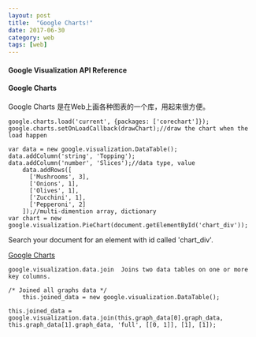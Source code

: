 ```yaml
---
layout: post
title:  "Google Charts!"
date: 2017-06-30
category: web
tags: [web]
---
```


#### Google Visualization API Reference

#### Google Charts
Google Charts 是在Web上画各种图表的一个库，用起来很方便。 

    google.charts.load('current', {packages: ['corechart']});
    google.charts.setOnLoadCallback(drawChart);//draw the chart when the load happen

    var data = new google.visualization.DataTable();
    data.addColumn('string', 'Topping');
    data.addColumn('number', 'Slices');//data type, value
        data.addRows([
          ['Mushrooms', 3],
          ['Onions', 1],
          ['Olives', 1],
          ['Zucchini', 1],
          ['Pepperoni', 2]
        ]);//multi-dimention array, dictionary
    var chart = new google.visualization.PieChart(document.getElementById('chart_div'));

Search your document for an element with id called 'chart_div'.

[Google Charts](https://google-developers.appspot.com/chart/)


    google.visualization.data.join  Joins two data tables on one or more key columns.

    /* Joined all graphs data */
        this.joined_data = new google.visualization.DataTable();

    this.joined_data = google.visualization.data.join(this.graph_data[0].graph_data, this.graph_data[1].graph_data, 'full', [[0, 1]], [1], [1]);
